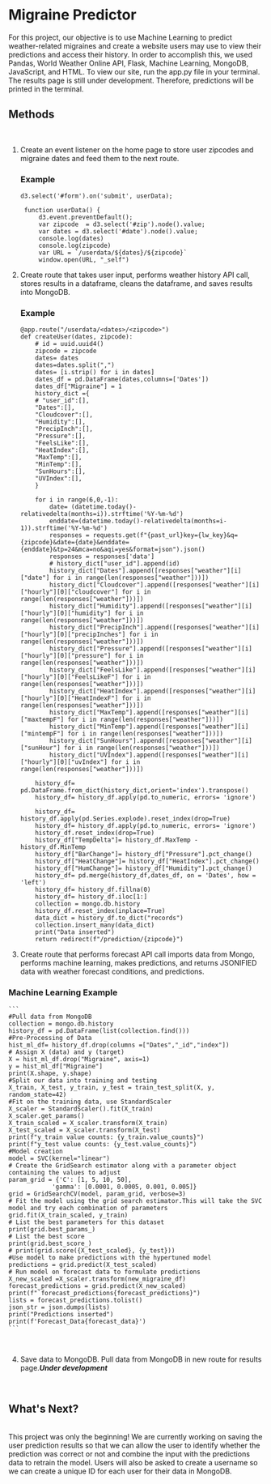# Migraine Predictor
For this project, our objective is to use Machine Learning to predict weather-related migraines and create a website users may use to view their predictions and access their history. In order to accomplish this, we used Pandas, World Weather Online API, Flask, Machine Learning, MongoDB, JavaScript, and HTML. To view our site, run the app.py file in your terminal. The results page is still under development. Therefore, predictions will be printed in the terminal. 
<br>

## Methods
<br>

1. Create an event listener on the home page to store user zipcodes and migraine dates and feed them to the next route.
   ### Example
   ```
   d3.select('#form').on('submit', userData);

    function userData() {
        d3.event.preventDefault();
        var zipcode  = d3.select('#zip').node().value;
        var dates = d3.select('#date').node().value;
        console.log(dates)
        console.log(zipcode)
        var URL = `/userdata/${dates}/${zipcode}`
        window.open(URL, "_self")
    ```
2. Create route that takes user input, performs weather history API call, stores results in a dataframe, cleans the dataframe, and saves results into MongoDB.
    ### Example
    ```
    @app.route("/userdata/<dates>/<zipcode>")
    def createUser(dates, zipcode):
        # id = uuid.uuid4()
        zipcode = zipcode
        dates= dates
        dates=dates.split(",")
        dates= [i.strip() for i in dates]
        dates_df = pd.DataFrame(dates,columns=['Dates'])
        dates_df["Migraine"] = 1
        history_dict ={
        # "user_id":[],
        "Dates":[],
        "Cloudcover":[],
        "Humidity":[],
        "PrecipInch":[],
        "Pressure":[],
        "FeelsLike":[],
        "HeatIndex":[],
        "MaxTemp":[],
        "MinTemp":[],
        "SunHours":[],
        "UVIndex":[],
        }

        for i in range(6,0,-1):
            date= (datetime.today()-relativedelta(months=i)).strftime('%Y-%m-%d')
            enddate=(datetime.today()-relativedelta(months=i-1)).strftime('%Y-%m-%d')
            responses = requests.get(f"{past_url}key={lw_key}&q={zipcode}&date={date}&enddate={enddate}&tp=24&mca=no&aqi=yes&format=json").json()
            responses = responses['data']
            # history_dict["user_id"].append(id)
            history_dict["Dates"].append([responses["weather"][i]["date"] for i in range(len(responses["weather"]))])
            history_dict["Cloudcover"].append([responses["weather"][i]["hourly"][0]["cloudcover"] for i in range(len(responses["weather"]))])
            history_dict["Humidity"].append([responses["weather"][i]["hourly"][0]["humidity"] for i in range(len(responses["weather"]))])
            history_dict["PrecipInch"].append([responses["weather"][i]["hourly"][0]["precipInches"] for i in range(len(responses["weather"]))])
            history_dict["Pressure"].append([responses["weather"][i]["hourly"][0]["pressure"] for i in range(len(responses["weather"]))])
            history_dict["FeelsLike"].append([responses["weather"][i]["hourly"][0]["FeelsLikeF"] for i in range(len(responses["weather"]))])
            history_dict["HeatIndex"].append([responses["weather"][i]["hourly"][0]["HeatIndexF"] for i in range(len(responses["weather"]))])
            history_dict["MaxTemp"].append([responses["weather"][i]["maxtempF"] for i in range(len(responses["weather"]))])
            history_dict["MinTemp"].append([responses["weather"][i]["mintempF"] for i in range(len(responses["weather"]))])
            history_dict["SunHours"].append([responses["weather"][i]["sunHour"] for i in range(len(responses["weather"]))])
            history_dict["UVIndex"].append([responses["weather"][i]["hourly"][0]["uvIndex"] for i in range(len(responses["weather"]))])

        history_df= pd.DataFrame.from_dict(history_dict,orient='index').transpose()
        history_df= history_df.apply(pd.to_numeric, errors= 'ignore')

        history_df= history_df.apply(pd.Series.explode).reset_index(drop=True)
        history_df= history_df.apply(pd.to_numeric, errors= 'ignore')
        history_df.reset_index(drop=True)
        history_df["TempDelta"]= history_df.MaxTemp - history_df.MinTemp
        history_df["BarChange"]= history_df["Pressure"].pct_change()
        history_df["HeatChange"]= history_df["HeatIndex"].pct_change()
        history_df["HumChange"]= history_df["Humidity"].pct_change()
        history_df= pd.merge(history_df,dates_df, on = 'Dates', how = 'left')
        history_df= history_df.fillna(0)
        history_df= history_df.iloc[1:]
        collection = mongo.db.history
        history_df.reset_index(inplace=True)
        data_dict = history_df.to_dict("records")
        collection.insert_many(data_dict)
        print("Data inserted")
        return redirect(f"/prediction/{zipcode}")

    ```
3. Create route that performs forecast API call imports data from Mongo, performs machine learning, makes predictions, and returns JSONIFIED
 data with weather forecast conditions, and predictions.
 ### Machine Learning Example
    
    ```
    #Pull data from MongoDB
    collection = mongo.db.history
    history_df = pd.DataFrame(list(collection.find()))
    #Pre-Processing of Data
    hist_ml_df= history_df.drop(columns =["Dates","_id","index"])
    # Assign X (data) and y (target)
    X = hist_ml_df.drop("Migraine", axis=1)
    y = hist_ml_df["Migraine"]
    print(X.shape, y.shape)
    #Split our data into training and testing
    X_train, X_test, y_train, y_test = train_test_split(X, y, random_state=42)
    #Fit on the training data, use StandardScaler 
    X_scaler = StandardScaler().fit(X_train)
    X_scaler.get_params()
    X_train_scaled = X_scaler.transform(X_train)
    X_test_scaled = X_scaler.transform(X_test)
    print(f"y_train value counts: {y_train.value_counts}")
    print(f"y_test value counts: {y_test.value_counts}")
    #Model creation
    model = SVC(kernel="linear")
    # Create the GridSearch estimator along with a parameter object containing the values to adjust
    param_grid = {'C': [1, 5, 10, 50],
                'gamma': [0.0001, 0.0005, 0.001, 0.005]}
    grid = GridSearchCV(model, param_grid, verbose=3)
    # Fit the model using the grid search estimator.This will take the SVC model and try each combination of parameters
    grid.fit(X_train_scaled, y_train)
    # List the best parameters for this dataset
    print(grid.best_params_)
    # List the best score
    print(grid.best_score_)
    # print(grid.score({X_test_scaled}, {y_test}))
    #Use model to make predictions with the hypertuned model
    predictions = grid.predict(X_test_scaled)
    # Run model on forecast data to formulate predictions
    X_new_scaled =X_scaler.transform(new_migraine_df)
    forecast_predictions = grid.predict(X_new_scaled)
    print(f"`forecast_predictions{forecast_predictions}")
    lists = forecast_predictions.tolist()
    json_str = json.dumps(lists)
    print("Predictions inserted")
    print(f'Forecast_Data{forecast_data}')
    ```
<br>

4. Save data to MongoDB. Pull data from MongoDB in new route for results page.***Under development***
<br>

## What's Next?
<br>
This project was only the beginning! We are currently working on saving the user prediction results so that we can allow the user to identify whether the prediction was correct or not and combine the input with the predictions data to retrain the model. Users will also be asked to create a username so we can create a unique ID for each user for their data in MongoDB. 
   